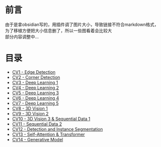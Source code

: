 # 前言

由于是拿obsidian写的，用插件调了图片大小，导致链接不符合markdown格式，为了移植方便把大小信息删了，所以一些图看着会比较大<br>
部分内容调整中...

# 目录
- [CV1 - Edge Detection](https://lihua5487.github.io/CV导论/CV1%20-%20Edge%20Detection)
- [CV2 - Corner Detection](https://lihua5487.github.io/CV导论/CV2%20-%20Corner%20Detection)
- [CV3 - Deep Learning 1](https://lihua5487.github.io/CV导论/CV3%20-%20Deep%20Learning%201)
- [CV4 - Deep Learning 2](https://lihua5487.github.io/CV导论/CV4%20-%20Deep%20Learning%202)
- [CV5 - Deep Learning 3](https://lihua5487.github.io/CV导论/CV5%20-%20Deep%20Learning%203)
- [CV6 - Deep Learning 4](https://lihua5487.github.io/CV导论/CV6%20-%20Deep%20Learning%204)
- [CV7 - Deep Learning 5](https://lihua5487.github.io/CV导论/CV7%20-%20Deep%20Learning%205)
- [CV8 - 3D Vision 1](https://lihua5487.github.io/CV导论/CV8%20-%203D%20Vision%201)
- [CV9 - 3D Vision 2](https://lihua5487.github.io/CV导论/CV9%20-%203D%20Vision%202)
- [CV10 - 3D Vision 3 & Sequential Data 1](https://lihua5487.github.io/CV导论/CV10%20-%203D%20Vision%203%20&%20Sequential%20Data%201)
- [CV11 - Sequential Data 2](https://lihua5487.github.io/CV导论/CV11%20-%20Sequential%20Data%202)
- [CV12 - Detection and Instance Segmentation](https://lihua5487.github.io/CV导论/CV12%20-%20Detection%20and%20Instance%20Segmentation)
- [CV13 - Self-Attention & Transformer](https://lihua5487.github.io/CV导论/CV13%20-%20Self-Attention%20&%20Transformer)
- [CV14 - Generative Model](https://lihua5487.github.io/CV导论/CV14%20-%20Generative%20Model)


